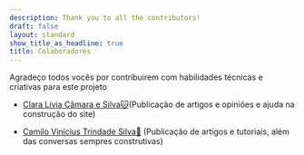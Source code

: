 ```yaml
---
description: Thank you to all the contributors!
draft: false
layout: standard
show_title_as_headline: true
title: Colaboradores
---
```


Agradeço todos vocês por contribuirem com habilidades técnicas e criativas para este projeto

+ [Clara Lívia Câmara e Silva:cat:](http://lattes.cnpq.br/2487764179591385)(Publicação de artigos e opiniões e ajuda na construção do site)

+ [Camilo Vinícius Trindade Silva:gorilla:](http://lattes.cnpq.br/1661554216288315) (Publicação de artigos e tutoriais, além das conversas sempres construtivas)

